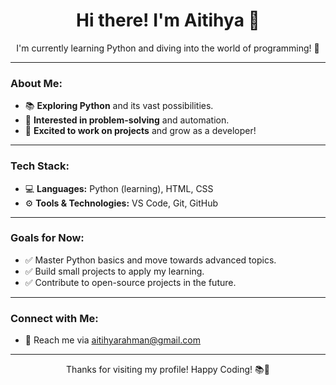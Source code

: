 <div align="center">
  <h1>Hi there! I'm Aitihya 👋</h1>
  <p>I'm currently learning Python and diving into the world of programming! 🤖</p>
</div>

---

### **About Me:**
- 📚 **Exploring Python** and its vast possibilities.
- 🧠 **Interested in problem-solving** and automation.
- 🌟 **Excited to work on projects** and grow as a developer!

---

### **Tech Stack:**
- 💻 **Languages:** Python (learning), HTML, CSS
- ⚙️ **Tools & Technologies:** VS Code, Git, GitHub

---

### **Goals for Now:**
- ✅ Master Python basics and move towards advanced topics.
- ✅ Build small projects to apply my learning.
- ✅ Contribute to open-source projects in the future.

---

### **Connect with Me:**
- 💌 Reach me via [aitihyarahman@gmail.com](mailto:aitihyarahman@gmail.com)

---

<div align="center">
  <p>Thanks for visiting my profile! Happy Coding! 📚🚀</p>
</div>
